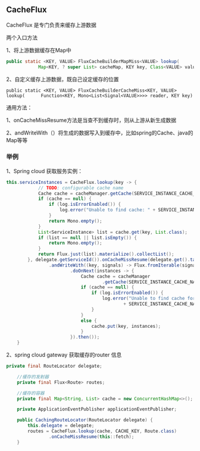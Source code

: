 ## CacheFlux 

CacheFlux 是专门负责来缓存上游数据



两个入口方法

1、将上游数据缓存在Map中

```java
public static <KEY, VALUE> FluxCacheBuilderMapMiss<VALUE> lookup(
			Map<KEY, ? super List> cacheMap, KEY key, Class<VALUE> valueClass)
```







2、自定义缓存上游数据，既自己设定缓存的位置

```
public static <KEY, VALUE> FluxCacheBuilderCacheMiss<KEY, VALUE> lookup(      Function<KEY, Mono<List<Signal<VALUE>>>> reader, KEY key)
```





通用方法：

1、onCacheMissResume方法是当查不到缓存时，则从上游从新生成数据

2、andWriteWith（）将生成的数据写入到缓存中，比如spring的Cache、java的Map等等





### 举例

1、Spring cloud 获取服务实例：

```java
this.serviceInstances = CacheFlux.lookup(key -> {
			// TODO: configurable cache name
			Cache cache = cacheManager.getCache(SERVICE_INSTANCE_CACHE_NAME);
			if (cache == null) {
				if (log.isErrorEnabled()) {
					log.error("Unable to find cache: " + SERVICE_INSTANCE_CACHE_NAME);
				}
				return Mono.empty();
			}
			List<ServiceInstance> list = cache.get(key, List.class);
			if (list == null || list.isEmpty()) {
				return Mono.empty();
			}
			return Flux.just(list).materialize().collectList();
		}, delegate.getServiceId()).onCacheMissResume(delegate.get().take(1))
				.andWriteWith((key, signals) -> Flux.fromIterable(signals).dematerialize()
						.doOnNext(instances -> {
							Cache cache = cacheManager
									.getCache(SERVICE_INSTANCE_CACHE_NAME);
							if (cache == null) {
								if (log.isErrorEnabled()) {
									log.error("Unable to find cache for writing: "
											+ SERVICE_INSTANCE_CACHE_NAME);
								}
							}
							else {
								cache.put(key, instances);
							}
						}).then());
	}
```



2、spring cloud gateway 获取缓存的router 信息

```java
private final RouteLocator delegate;

	//缓存的发射器
	private final Flux<Route> routes;

	//缓存的容器
	private final Map<String, List> cache = new ConcurrentHashMap<>();

	private ApplicationEventPublisher applicationEventPublisher;

	public CachingRouteLocator(RouteLocator delegate) {
		this.delegate = delegate;
		routes = CacheFlux.lookup(cache, CACHE_KEY, Route.class)
				.onCacheMissResume(this::fetch);
	}

```

